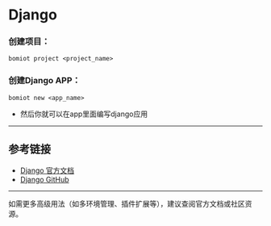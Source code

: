 # Django

### 创建项目：

```shell
bomiot project <project_name>
```

### 创建Django APP：

```shell
bomiot new <app_name>
```

- 然后你就可以在app里面编写django应用

---

## 参考链接

- [Django 官方文档](https://docs.djangoproject.com/zh-hans/4.2/)
- [Django GitHub](https://github.com/django/django)

---

如需更多高级用法（如多环境管理、插件扩展等），建议查阅官方文档或社区资源。